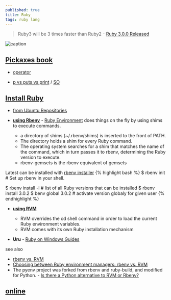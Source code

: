 ```yaml
---
published: true
title: Ruby
tags: ruby lang
---
```

> Ruby3 will be 3 times faster than Ruby2 - [Ruby 3.0.0 Released](https://www.ruby-lang.org/en/news/2020/12/25/ruby-3-0-0-released/)

![caption](https://cache.ruby-lang.org/pub/media/ruby3x3.png)

## [Pickaxes book](http://phrogz.net/ProgrammingRuby/language.html)
- [operator](http://phrogz.net/ProgrammingRuby/language.html#operatorexpressions)

- [p vs puts vs print](https://www.garethrees.co.uk/2013/05/04/p-vs-puts-vs-print-in-ruby/) / [SO](https://stackoverflow.com/questions/1255324/p-vs-puts-in-ruby)

## [Install Ruby](https://linuxize.com/post/how-to-install-ruby-on-ubuntu-20-04/)
- [from Ubuntu Repositories](https://linuxize.com/post/how-to-install-ruby-on-ubuntu-20-04/#installing-ruby-from-ubuntu-repositories)

- [**using Rbenv**](https://linuxize.com/post/how-to-install-ruby-on-ubuntu-20-04/#installing-ruby-using-rbenv) - [Ruby Environment](https://github.com/rbenv/rbenv) does things on the fly by using shims to execute commands.
	- a directory of shims (~/.rbenv/shims) is inserted to the front of PATH.
    - The directory holds a shim for every Ruby command.
    - The operating system searches for a shim that matches the name of the command, which in turn passes it to rbenv, determining the Ruby version to execute.
    - rbenv-gemsets is the rbenv equivalent of gemsets
    
Latest can be installed with [rbenv installer](https://github.com/rbenv/rbenv-installer#rbenv-installer--doctor-scripts)
{% highlight bash %}
$ rbenv init            # Set up rbenv in your shell.

$ rbenv install -l      # list of all Ruby versions that can be installed 
$ rbenv install 3.0.2
$ benv global 3.0.2     # activate version globaly for given user
{% endhighlight %}


- [**using RVM**](https://linuxize.com/post/how-to-install-ruby-on-ubuntu-20-04/#installing-ruby-using-rvm)
	- RVM overrides the cd shell command in order to load the current Ruby environment variables.
    - RVM comes with its own Ruby installation mechanism
    
- **Uru** - [Ruby on Windows Guides](https://rubyonwindowsguides.github.io/book/ch02-03.html)

see also
- [rbenv vs. RVM](https://metova.com/choosing-a-ruby-version-management-tool-rbenv-vs-rvm/)
- [Choosing between Ruby environment managers: rbenv vs. RVM](https://duseev.com/articles/rbenv-vs-rvm/)
- The pyenv project was forked from rbenv and ruby-build, and modified for Python. - [Is there a Python alternative to RVM or Rbenv?](https://www.quora.com/Is-there-a-Python-alternative-to-RVM-or-Rbenv?share=1)

## [online](https://www.tutorialspoint.com/execute_ruby_online.php)
